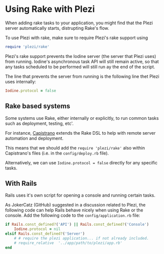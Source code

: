 # Using Rake with Plezi

When adding rake tasks to your application, you might find that the Plezi server automatically starts, distrupting Rake's flow.

To use Plezi with rake, make sure to require Plezi's rake support using

```ruby
require 'plezi/rake'
```

Plezi's rake support prevents the Iodine server (the server that Plezi uses) from running. Iodine's asynchronous task API will still remain active, so that any tasks scheduled to be performed will still run ay the end of the script.

The line that prevents the server from running is the following line thet Plezi uses internally:

```ruby
Iodine.protocol = false
```

## Rake based systems

Some systems use Rake, either internally or explicitly, to run common tasks such as deployment, testing, etc'.

For instance, [Capistrano](http://capistranorb.com) extends the Rake DSL to help with remote server automation and deployment.

This means that we should add the `require 'plezi/rake'` also within Capistrano's files (i.e. in the `config/deploy.rb` file).

Alternatively, we can use `Iodine.protocol = false` directly for any specific tasks.

## With Rails

Rails uses it's own script for opening a console and running certain tasks.

As JokerCatz (GitHub) suggested in a discussion related to Plezi, the following code can help Rails behave nicely when using Rake or the console. Add the following code to the `config/application.rb` file:

```ruby
if Rails.const_defined?('API') || Rails.const_defined?('Console')
    Iodine.protocol = nil
elsif Rails.const_defined?('Server')
    # # require the plezi application... if not already included.
    # require_relative  '../app/path/to/plezi/app.rb'
end
```
